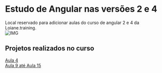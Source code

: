 # Estudo de Angular nas versões 2 e 4

Local reservado para adicionar aulas do curso de angular 2 e 4 da Loiane.training.  
![IMG](https://udemy-images.udemy.com/course/240x135/1214624_6c76.jpg)  

## Projetos realizados no curso
[Aula 4](https://github.com/Leoxxid/estudo-angular-v2-e-v4/tree/master/hello-typescript)  
[Aula 9 até Aula 15](https://github.com/Leoxxid/estudo-angular-v2-e-v4/tree/master/data-binding)
